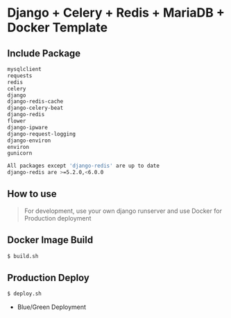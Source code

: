 # Django + Celery + Redis + MariaDB + Docker Template

## Include Package
```bash
mysqlclient
requests
redis
celery
django
django-redis-cache
django-celery-beat
django-redis
flower
django-ipware
django-request-logging
django-environ
environ
gunicorn

All packages except 'django-redis' are up to date
django-redis are >=5.2.0,<6.0.0
```

## How to use
> For development, use your own django runserver and use Docker for Production deployment

## Docker Image Build
```bash
$ build.sh
```

## Production Deploy
```bash
$ deploy.sh
```
- Blue/Green Deployment